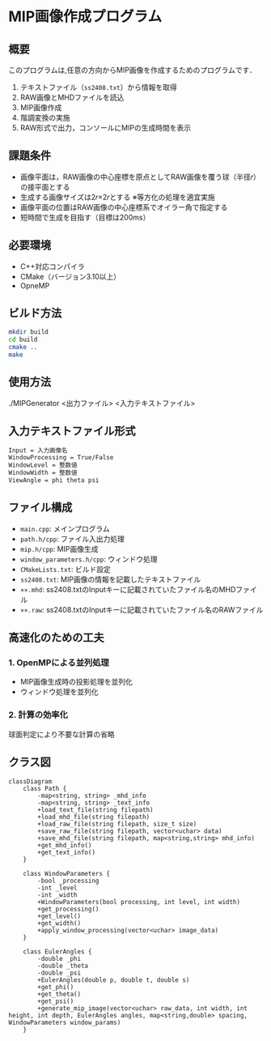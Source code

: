 # MIP画像作成プログラム

## 概要
このプログラムは,任意の方向からMIP画像を作成するためのプログラムです．

1. テキストファイル（`ss2408.txt`）から情報を取得
2. RAW画像とMHDファイルを読込
3. MIP画像作成
4. 階調変換の実施
5. RAW形式で出力，コンソールにMIPの生成時間を表示

## 課題条件
- 画像平面は，RAW画像の中心座標を原点としてRAW画像を覆う球（半径𝑟）の接平面とする
- 生成する画像サイズは2𝑟×2𝑟とする ※等方化の処理を適宜実施
-  画像平面の位置はRAW画像の中心座標系でオイラー角で指定する
-  短時間で生成を目指す（目標は200ms）

## 必要環境
- C++対応コンパイラ
- CMake（バージョン3.10以上）
- OpneMP

## ビルド方法
```bash
mkdir build
cd build
cmake ..
make
```

## 使用方法
./MIPGenerator <出力ファイル> <入力テキストファイル>

## 入力テキストファイル形式
```bash
Input = 入力画像名
WindowProcessing = True/False
WindowLevel = 整数値
WindowWidth = 整数値
ViewAngle = phi theta psi
```

## ファイル構成
- `main.cpp`: メインプログラム
- `path.h/cpp`: ファイル入出力処理
- `mip.h/cpp`: MIP画像生成
- `window_parameters.h/cpp`: ウィンドウ処理
- `CMakeLists.txt`: ビルド設定
- `ss2408.txt`: MIP画像の情報を記載したテキストファイル
- `××.mhd`: ss2408.txtのInputキーに記載されていたファイル名のMHDファイル
- `××.raw`: ss2408.txtのInputキーに記載されていたファイル名のRAWファイル

## 高速化のための工夫
### 1. OpenMPによる並列処理
- MIP画像生成時の投影処理を並列化
- ウィンドウ処理を並列化

### 2. 計算の効率化
球面判定により不要な計算の省略


## クラス図

```mermaid
classDiagram
    class Path {
        -map<string, string> _mhd_info
        -map<string, string> _text_info
        +load_text_file(string filepath)
        +load_mhd_file(string filepath)
        +load_raw_file(string filepath, size_t size)
        +save_raw_file(string filepath, vector<uchar> data)
        +save_mhd_file(string filepath, map<string,string> mhd_info)
        +get_mhd_info()
        +get_text_info()
    }

    class WindowParameters {
        -bool _processing
        -int _level
        -int _width
        +WindowParameters(bool processing, int level, int width)
        +get_processing()
        +get_level()
        +get_width()
        +apply_window_processing(vector<uchar> image_data)
    }

    class EulerAngles {
        -double _phi
        -double _theta
        -double _psi
        +EulerAngles(double p, double t, double s)
        +get_phi()
        +get_theta()
        +get_psi()
        +generate_mip_image(vector<uchar> raw_data, int width, int height, int depth, EulerAngles angles, map<string,double> spacing, WindowParameters window_params)
    }
```


